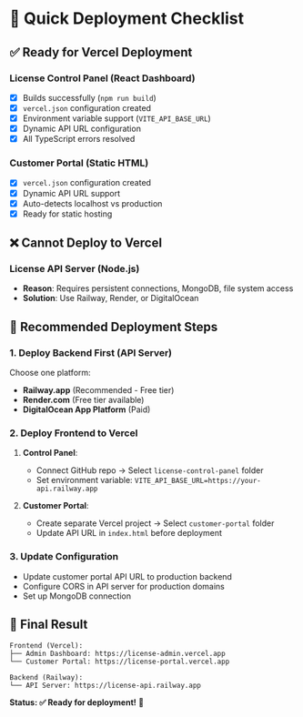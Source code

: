# 🚀 Quick Deployment Checklist

## ✅ Ready for Vercel Deployment

### License Control Panel (React Dashboard)

- [x] Builds successfully (`npm run build`)
- [x] `vercel.json` configuration created
- [x] Environment variable support (`VITE_API_BASE_URL`)
- [x] Dynamic API URL configuration
- [x] All TypeScript errors resolved

### Customer Portal (Static HTML)

- [x] `vercel.json` configuration created
- [x] Dynamic API URL support
- [x] Auto-detects localhost vs production
- [x] Ready for static hosting

## ❌ Cannot Deploy to Vercel

### License API Server (Node.js)

- **Reason**: Requires persistent connections, MongoDB, file system access
- **Solution**: Use Railway, Render, or DigitalOcean

## 🎯 Recommended Deployment Steps

### 1. Deploy Backend First (API Server)

Choose one platform:

- **Railway.app** (Recommended - Free tier)
- **Render.com** (Free tier available)
- **DigitalOcean App Platform** (Paid)

### 2. Deploy Frontend to Vercel

1. **Control Panel**:

   - Connect GitHub repo → Select `license-control-panel` folder
   - Set environment variable: `VITE_API_BASE_URL=https://your-api.railway.app`

2. **Customer Portal**:
   - Create separate Vercel project → Select `customer-portal` folder
   - Update API URL in `index.html` before deployment

### 3. Update Configuration

- Update customer portal API URL to production backend
- Configure CORS in API server for production domains
- Set up MongoDB connection

## 🔗 Final Result

```
Frontend (Vercel):
├── Admin Dashboard: https://license-admin.vercel.app
└── Customer Portal: https://license-portal.vercel.app

Backend (Railway):
└── API Server: https://license-api.railway.app
```

**Status: ✅ Ready for deployment!** 🚀
